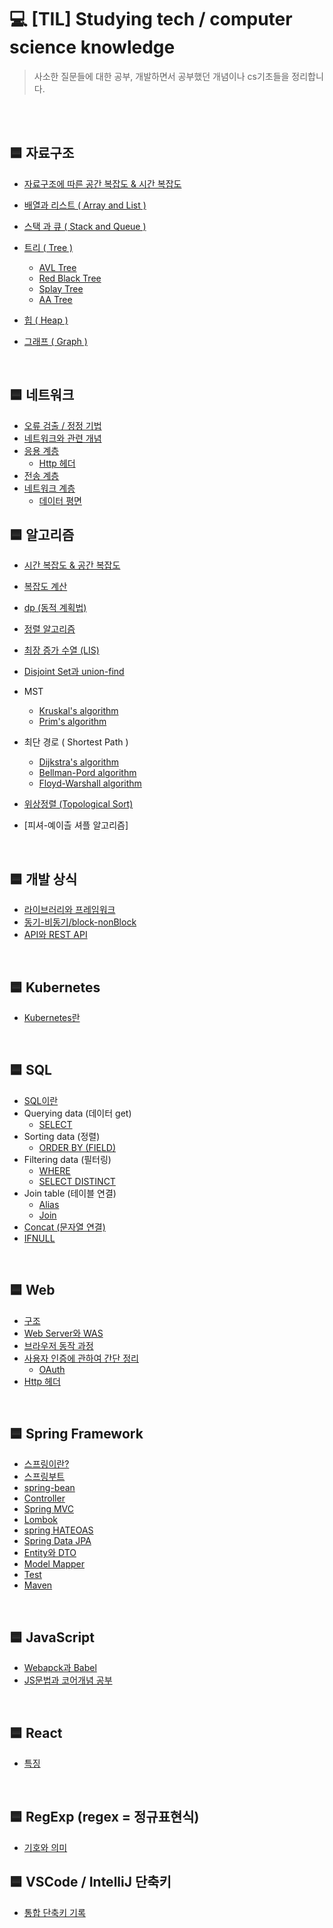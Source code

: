 # 💻 [TIL] Studying tech / computer science knowledge

> 사소한 질문들에 대한 공부, 개발하면서 공부했던 개념이나 cs기초들을 정리합니다.

<br>
<br>

## 🟦 자료구조

- [자료구조에 따른 공간 복잡도 & 시간 복잡도](/dataStructure/complexity.md)
- [배열과 리스트 ( Array and List )](/dataStructure/array-list.md)
- [스택 과 큐 ( Stack and Queue )](/dataStructure/stack-queue.md)
- [트리 ( Tree )](/dataStructure/tree.md)

  - [AVL Tree](./AvlTree.md)
  - [Red Black Tree](./redBlackTree.md)
  - [Splay Tree](./SplayTree.md)
  - [AA Tree](./aaTree.md)

- [힙 ( Heap )](dataStructure/heap.md)
- [그래프 ( Graph )](/dataStructure/graph.md)

<br>

## 🟦 네트워크

- [ 오류 검출 / 정정 기법 ](/network/errorDetection-correction.md)
- [ 네트워크와 관련 개념 ](/network/network.md)
- [ 응용 계층 ](/network/applicationLayer.md)
  - [Http 헤더](/network/httpHeader.md)
- [ 전송 계층 ](/network/transportLayer.md)
- [ 네트워크 계층 ](/network/networkLayer.md)
  - [ 데이터 평면 ](/network/forwarding.md)
    <br>

## 🟦 알고리즘

- [시간 복잡도 & 공간 복잡도](/algorithm/time-space-complexity.md)
- [복잡도 계산](/algorithm/computational-complexity.md)
- [dp (동적 계획법)](/algorithm/dynamic-programming.md)
- [정렬 알고리즘](/algorithm/sorting-algorithm.md)
- [최장 증가 수열 (LIS) ](/algorithm/longest-increasing-subsequence.md)
- [Disjoint Set과 union-find](/algorithm/DisjointSet-unionFind.md)
- MST
  - [Kruskal's algorithm](/algorithm/kruskal-algorithm.md)
  - [Prim's algorithm](/algorithm/prim-algorithm.md)
- 최단 경로 ( Shortest Path )
  - [Dijkstra's algorithm](/algorithm/dijkstra.md)
  - [Bellman-Pord algorithm](/algorithm/bellman-ford.md)
  - [Floyd-Warshall algorithm](/algorithm/floyd-warshall.md)
- [위상정렬 (Topological Sort)](/algorithm/topological-sort.md)

- [피셔-예이츨 셔플 알고리즘]

<br>

## 🟦 개발 상식

- [라이브러리와 프레임워크](/develop-common-sense/library-framework.md)
- [동기-비동기/block-nonBlock](develop-common-sense/sync-async-block-nonblock.md)
- [API와 REST API](./develop-common-sense/rest-api.md)

<br>

## 🟦 Kubernetes

- [Kubernetes란](./kubernetes/kubernetes.md)

<br>

## 🟦 SQL

- [SQL이란](./SQL/sql.md)
- Querying data (데이터 get)
  - [SELECT](./SQL/select.md)
- Sorting data (정렬)
  - [ORDER BY (FIELD)](./SQL/orderby.md)
- Filtering data (필터링)
  - [WHERE](./SQL/where.md)
  - [SELECT DISTINCT](./SQL/selectDistinct.md)
- Join table (테이블 연결)
  - [Alias](./SQL/alias.md)
  - [Join](./SQL/join.md)
- [Concat (문자열 연결)](./SQL/concat.md)
- [IFNULL](./SQL/ifnull.md)

<br>

## 🟦 Web

- [구조](./web/structure.md)
- [Web Server와 WAS](./web/WAS.md)
- [브라우저 동작 과정](./web/brower.md)
- [사용자 인증에 관하여 간단 정리](./web/authentication.md)
  - [OAuth](./web/OAuth.md)
- [Http 헤더](/network/httpHeader.md)

<br>

## 🟦 Spring Framework

- [스프링이란?](/spring/spring.md)
- [스프링부트](/spring/springboot.md)
- [spring-bean](/spring/spring-bean.md)
- [Controller](/spring/Controller.md)
- [Spring MVC](/spring/springMVC.md)
- [Lombok](/spring/lombok.md)
- [spring HATEOAS](/spring/hateoas.md)
- [Spring Data JPA](/spring/jpa.md)
- [Entity와 DTO](/spring/entity.md)
- [Model Mapper](/spring/modelMapper.md)
- [Test](/spring/test.md)
- [Maven](/spring/maven.md)

<br>

## 🟦 JavaScript

- [Webapck과 Babel](/javaScript/webpack-babel.md)
- [JS문법과 코어개념 공부](/javaScript/modern-js-tutorial.md)

<br>

## 🟦 React

- [특징](/react/react-feature.md)

<br>

## 🟦 RegExp (regex = 정규표현식)

- [기호와 의미](./regex.md)

## 🟦 VSCode / IntelliJ 단축키

- [통합 단축키 기록](./keymap.md)
